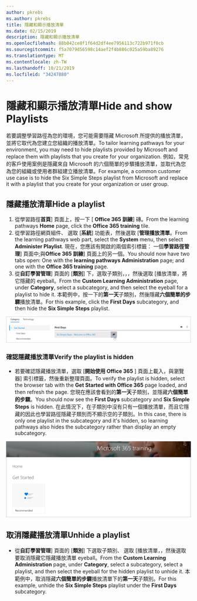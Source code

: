 ```yaml
---
author: pkrebs
ms.author: pkrebs
title: 隱藏和顯示播放清單
ms.date: 02/15/2019
description: 隱藏和顯示播放清單
ms.openlocfilehash: 88b042ce8f1f64d2df4ee7956113c722b971f0cb
ms.sourcegitcommit: f5a7079d56598c14aef2f4b886c025a59ba89276
ms.translationtype: MT
ms.contentlocale: zh-TW
ms.lasthandoff: 10/21/2019
ms.locfileid: "34247880"
---
```

# <a name="hide-and-show-playlists"></a><span data-ttu-id="62801-103">隱藏和顯示播放清單</span><span class="sxs-lookup"><span data-stu-id="62801-103">Hide and show Playlists</span></span>

<span data-ttu-id="62801-104">若要調整學習路徑為您的環境，您可能需要隱藏 Microsoft 所提供的播放清單，並將它取代為您建立您組織的播放清單。</span><span class="sxs-lookup"><span data-stu-id="62801-104">To tailor learning pathways for your environment, you may need to hide playlists provided by Microsoft and replace them with playlists that you create for your organization.</span></span> <span data-ttu-id="62801-105">例如，常見的客戶使用案例是隱藏來自 Microsoft 的六個簡單的步驟播放清單，並取代為您為您的組織或使用者群組建立播放清單。</span><span class="sxs-lookup"><span data-stu-id="62801-105">For example, a common customer use case is to hide the Six Simple Steps playlist from Microsoft and replace it with a playlist that you create for your organization or user group.</span></span> 

## <a name="hide-a-playlist"></a><span data-ttu-id="62801-106">隱藏播放清單</span><span class="sxs-lookup"><span data-stu-id="62801-106">Hide a playlist</span></span>

1. <span data-ttu-id="62801-107">從學習路徑**首頁**] 頁面上，按一下 [ **Office 365 訓練**] 磚。</span><span class="sxs-lookup"><span data-stu-id="62801-107">From the learning pathways **Home** page, click the **Office 365 training** tile.</span></span>
2. <span data-ttu-id="62801-108">從學習路徑網頁組件、 選取 [**系統**] 功能表，然後選取 [**管理播放清單**。</span><span class="sxs-lookup"><span data-stu-id="62801-108">From the learning pathways web part, select the **System** menu, then select **Administer Playlist**.</span></span> <span data-ttu-id="62801-109">現在，您應該有開啟的兩個索引標籤： 一個**學習路徑管理**] 頁面中;與**Office 365 訓練**] 頁面上的另一個。</span><span class="sxs-lookup"><span data-stu-id="62801-109">You should now have two tabs open: One with the **learning pathways Administration** page; and one with the **Office 365 training** page.</span></span> 
3. <span data-ttu-id="62801-110">從**自訂學習管理**] 頁面的 [**類別**] 下，選取子類別，，，然後選取 [播放清單，將它隱藏的 eyeball。</span><span class="sxs-lookup"><span data-stu-id="62801-110">From the **Custom Learning Administration** page, under **Category**, select a subcategory, and then select the eyeball for a playlist to hide it.</span></span> <span data-ttu-id="62801-111">本範例中，按一下的**第一天**子類別，然後隱藏**六個簡單的步驟**播放清單。</span><span class="sxs-lookup"><span data-stu-id="62801-111">For this example, click the **First Days** subcategory, and then hide the **Six Simple Steps** playlist.</span></span>  

![cg hideplaylist.png](media/cg-hideplaylist.png)

### <a name="verify-the-playlist-is-hidden"></a><span data-ttu-id="62801-113">確認隱藏播放清單</span><span class="sxs-lookup"><span data-stu-id="62801-113">Verify the playlist is hidden</span></span>
- <span data-ttu-id="62801-114">若要確認隱藏播放清單，選取 [**開始使用 Office 365** ] 頁面上載入，與瀏覽器] 索引標籤，然後重新整理頁面。</span><span class="sxs-lookup"><span data-stu-id="62801-114">To verify the playlist is hidden, select the browser tab with the **Get Started with Office 365** page loaded, and then refresh the page.</span></span> <span data-ttu-id="62801-115">您現在應該會看到的**第一天**子類別，並隱藏**六個簡單的步驟**。</span><span class="sxs-lookup"><span data-stu-id="62801-115">You should now see the **First Days** subcategory and **Six Simple Steps** is hidden.</span></span> <span data-ttu-id="62801-116">在此情況下，在子類別中沒有只有一個播放清單，而且它隱藏的因此也學習路徑隱藏子類別而不顯示空的子類別。</span><span class="sxs-lookup"><span data-stu-id="62801-116">In this case, there is only one playlist in the subcategory and it's hidden, so learning pathways also hides the subcategory rather than display an empty subcategory.</span></span> 

![cg hideplaylistrefresh.png](media/cg-hideplaylistrefresh.png)

## <a name="unhide-a-playlist"></a><span data-ttu-id="62801-118">取消隱藏播放清單</span><span class="sxs-lookup"><span data-stu-id="62801-118">Unhide a playlist</span></span>

- <span data-ttu-id="62801-119">從**自訂學習管理**] 頁面的 [**類別**] 下選取子類別、 選取 [播放清單，，然後選取要取消隱藏它隱藏播放清單 eyeball。</span><span class="sxs-lookup"><span data-stu-id="62801-119">From the **Custom Learning Administration** page, under **Category**, select a subcategory, select a playlist, and then select the eyeball for the hidden playlist to unhide it.</span></span> <span data-ttu-id="62801-120">本範例中，取消隱藏**六個簡單的步驟**播放清單下的**第一天**子類別。</span><span class="sxs-lookup"><span data-stu-id="62801-120">For this example, unhide the **Six Simple Steps** playlist under the **First Days** subcategory.</span></span>  

